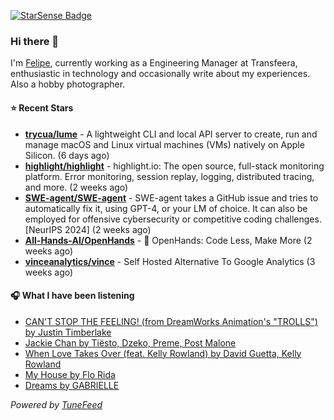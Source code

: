 <a href="https://starsense.app/developer-types" target="_blank"><img src="https://starsense.app/api/badge/?user=valtlfelipe" alt="StarSense Badge"></a>

### Hi there 👋

I'm [Felipe](https://felipevm.com), currently working as a Engineering Manager at Transfeera, enthusiastic in technology and occasionally write about my experiences. Also a hobby photographer.

#### ⭐ Recent Stars
- **[trycua/lume](https://github.com/trycua/lume)** - A lightweight CLI and local API server to create, run and manage macOS and Linux virtual machines (VMs) natively on Apple Silicon. (6 days ago)
- **[highlight/highlight](https://github.com/highlight/highlight)** - highlight.io: The open source, full-stack monitoring platform. Error monitoring, session replay, logging, distributed tracing, and more. (2 weeks ago)
- **[SWE-agent/SWE-agent](https://github.com/SWE-agent/SWE-agent)** - SWE-agent takes a GitHub issue and tries to automatically fix it, using GPT-4, or your LM of choice. It can also be employed for offensive cybersecurity or competitive coding challenges. [NeurIPS 2024]  (2 weeks ago)
- **[All-Hands-AI/OpenHands](https://github.com/All-Hands-AI/OpenHands)** - 🙌 OpenHands: Code Less, Make More (2 weeks ago)
- **[vinceanalytics/vince](https://github.com/vinceanalytics/vince)** - Self Hosted Alternative To Google Analytics (3 weeks ago)

#### 🎧 What I have been listening
- [CAN&#39;T STOP THE FEELING! (from DreamWorks Animation&#39;s &#34;TROLLS&#34;) by Justin Timberlake](https://open.spotify.com/track/6JV2JOEocMgcZxYSZelKcc)
- [Jackie Chan by Tiësto, Dzeko, Preme, Post Malone](https://open.spotify.com/track/4kWO6O1BUXcZmaxitpVUwp)
- [When Love Takes Over (feat. Kelly Rowland) by David Guetta, Kelly Rowland](https://open.spotify.com/track/619bJQ9uDi8dnXzLebFI7y)
- [My House by Flo Rida](https://open.spotify.com/track/6Knv6wdA0luoMUuuoYi2i1)
- [Dreams by GABRIELLE](https://open.spotify.com/track/4rV3AYCf4BBBCkIpyLPwUP)

_Powered by [TuneFeed](https://tunefeed.app?ref=github.com)_


